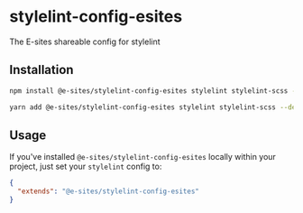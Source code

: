 # stylelint-config-esites
The E-sites shareable config for stylelint

## Installation

```bash
npm install @e-sites/stylelint-config-esites stylelint stylelint-scss --save-dev
```

```bash
yarn add @e-sites/stylelint-config-esites stylelint stylelint-scss --dev
```

## Usage

If you've installed `@e-sites/stylelint-config-esites` locally within your project, just set your `stylelint` config to:

```json
{
  "extends": "@e-sites/stylelint-config-esites"
}
```
